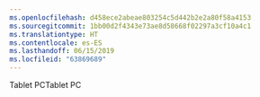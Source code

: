 ```yaml
---
ms.openlocfilehash: d458ece2abeae803254c5d442b2e2a80f58a4153
ms.sourcegitcommit: 1bb00d2f4343e73ae8d58668f02297a3cf10a4c1
ms.translationtype: HT
ms.contentlocale: es-ES
ms.lasthandoff: 06/15/2019
ms.locfileid: "63869689"
---
```

<span data-ttu-id="5d57e-101">Tablet PC</span><span class="sxs-lookup"><span data-stu-id="5d57e-101">Tablet PC</span></span>
